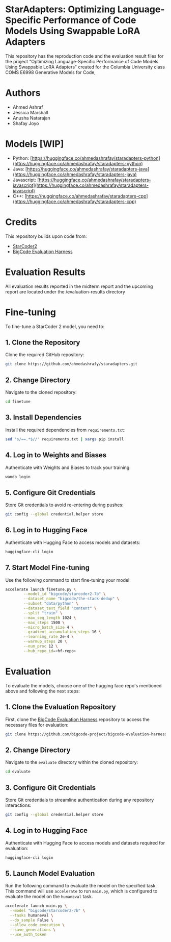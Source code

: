 # StarAdapters: Optimizing Language-Specific Performance of Code Models Using Swappable LoRA Adapters
This repository has the reproduction code and the evaluation result files for the project "Optimizing Language-Specific Performance of Code Models Using Swappable LoRA Adapters" created for the Columbia University class COMS E6998 Generative Models for Code,


# Authors
- Ahmed Ashraf
- Jessica Marshall
- Anusha Natarajan
- Shafay Joyo

# Models [WIP]
- Python: [https://huggingface.co/ahmedashrafay/staradapters-python](https://huggingface.co/ahmedashrafay/staradapters-python)
- Java: [https://huggingface.co/ahmedashrafay/staradapters-java](https://huggingface.co/ahmedashrafay/staradapters-java)
- Javascript: [https://huggingface.co/ahmedashrafay/staradapters-javascript](https://huggingface.co/ahmedashrafay/staradapters-javascript)
- C++: [https://huggingface.co/ahmedashrafay/staradapters-cpp](https://huggingface.co/ahmedashrafay/staradapters-cpp)

# Credits
This repository builds upon code from:
- [StarCoder2](https://github.com/bigcode-project/starcoder2)
- [BigCode Evaluation Harness](https://github.com/bigcode-project/bigcode-evaluation-harness)

# Evaluation Results
All evaluation results reported in the midterm report and the upcoming report are located under the /evaluation-results directory

# Fine-tuning

To fine-tune a StarCoder 2 model, you need to: 

## 1. Clone the Repository

Clone the required GitHub repository:

```bash
git clone https://github.com/ahmedashrafy/staradapters.git
```

## 2. Change Directory

Navigate to the cloned repository:

```bash
cd finetune
```

## 3. Install Dependencies

Install the required dependencies from `requirements.txt`:

```bash
sed 's/==.*$//' requirements.txt | xargs pip install
```

## 4. Log in to Weights and Biases

Authenticate with Weights and Biases to track your training:

```bash
wandb login
```

## 5. Configure Git Credentials

Store Git credentials to avoid re-entering during pushes:

```bash
git config --global credential.helper store
```

## 6. Log in to Hugging Face

Authenticate with Hugging Face to access models and datasets:

```bash
huggingface-cli login
```

## 7. Start Model Fine-tuning

Use the following command to start fine-tuning your model:

```bash
accelerate launch finetune.py \
        --model_id "bigcode/starcoder2-7b" \
        --dataset_name "bigcode/the-stack-dedup" \
        --subset "data/python" \
        --dataset_text_field "content" \
        --split "train" \
        --max_seq_length 1024 \
        --max_steps 1500 \
        --micro_batch_size 4 \
        --gradient_accumulation_steps 16 \
        --learning_rate 2e-4 \
        --warmup_steps 20 \
        --num_proc 12 \
        --hub_repo_id=<hf-repo>
```


# Evaluation

To evaluate the models, choose one of the hugging face repo's mentioned above and following the next steps:

## 1. Clone the Evaluation Repository

First, clone the [BigCode Evaluation Harness](https://github.com/bigcode-project/bigcode-evaluation-harness) repository to access the necessary files for evaluation:

```bash
git clone https://github.com/bigcode-project/bigcode-evaluation-harness.git
```

## 2. Change Directory

Navigate to the `evaluate` directory within the cloned repository:

```bash
cd evaluate
```

## 3. Configure Git Credentials

Store Git credentials to streamline authentication during any repository interactions:

```bash
git config --global credential.helper store
```

## 4. Log in to Hugging Face

Authenticate with Hugging Face to access models and datasets required for evaluation:

```bash
huggingface-cli login
```

## 5. Launch Model Evaluation

Run the following command to evaluate the model on the specified task. This command will use `accelerate` to run `main.py`, which is configured to evaluate the model on the `humaneval` task.

```bash
accelerate launch main.py \
  --model "bigcode/starcoder2-7b" \
  --tasks humaneval \
  --do_sample False \
  --allow_code_execution \
  --save_generations \
  --use_auth_token
```
